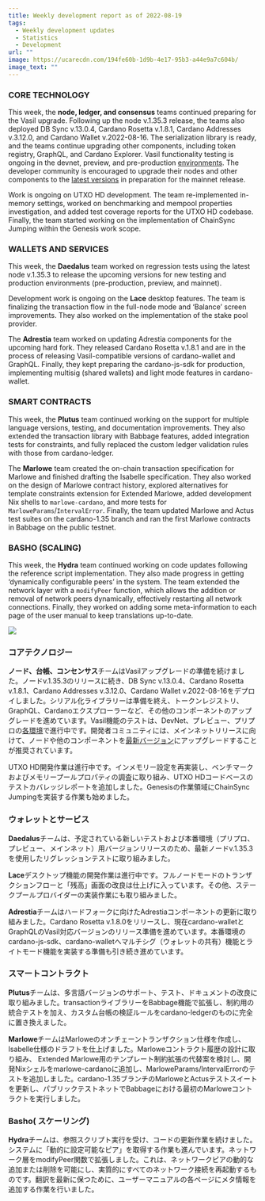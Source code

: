 ```yaml
---
title: Weekly development report as of 2022-08-19
tags:
  - Weekly development updates
  - Statistics
  - Development
url: ""
image: https://ucarecdn.com/194fe60b-1d9b-4e17-95b3-a44e9a7c604b/
image_text: ""
---
```


### CORE TECHNOLOGY

This week, the **node, ledger, and consensus** teams continued preparing for the Vasil upgrade. Following up the node v.1.35.3 release, the teams also deployed DB Sync v.13.0.4, Cardano Rosetta v.1.8.1, Cardano Addresses v.3.12.0, and Cardano Wallet v.2022-08-16. The serialization library is ready, and the teams continue upgrading other components, including token registry, GraphQL, and Cardano Explorer. Vasil functionality testing is ongoing in the devnet, preview, and pre-production [environments](https://docs.cardano.org/cardano-testnet/getting-started/#environments). The developer community is encouraged to upgrade their nodes and other components to the [latest versions](https://docs.cardano.org/tools/comp-matrix) in preparation for the mainnet release. 

Work is ongoing on UTXO HD development. The team re-implemented in-memory settings, worked on benchmarking and mempool properties investigation, and added test coverage reports for the UTXO HD codebase. Finally, the team started working on the implementation of ChainSync Jumping within the Genesis work scope. 

### WALLETS AND SERVICES 

This week, the **Daedalus** team worked on regression tests using the latest node v.1.35.3 to release the upcoming versions for new testing and production environments (pre-production, preview, and mainnet).  

Development work is ongoing on the **Lace** desktop features. The team is finalizing the transaction flow in the full-node mode and ‘Balance’ screen improvements. They also worked on the implementation of the stake pool provider.

The **Adrestia** team worked on updating Adrestia components for the upcoming hard fork. They released Cardano Rosetta v.1.8.1 and are in the process of releasing Vasil-compatible versions of cardano-wallet and GraphQL. Finally, they kept preparing the cardano-js-sdk for production, implementing multisig (shared wallets) and light mode features in cardano-wallet.

### SMART CONTRACTS

This week, the **Plutus** team continued working on the support for multiple language versions, testing, and documentation improvements. They also extended the transaction library with Babbage features, added integration tests for constraints, and fully replaced the custom ledger validation rules with those from cardano-ledger. 

The **Marlowe** team created the on-chain transaction specification for Marlowe and finished drafting the Isabelle specification. They also worked on the design of Marlowe contract history, explored alternatives for template constraints extension for Extended Marlowe, added development Nix shells to `marlowe-cardano`, and more tests for `MarloweParams`/`IntervalError`. Finally, the team updated Marlowe and Actus test suites on the cardano-1.35 branch and ran the first Marlowe contracts in Babbage on the public testnet. 

### BASHO (SCALING)

This week, the **Hydra** team continued working on code updates following the reference script implementation. They also made progress in getting ‘dynamically configurable peers’ in the system. The team extended the network layer with a `modifyPeer` function, which allows the addition or removal of network peers dynamically, effectively restarting all network connections. Finally, they worked on adding some meta-information to each page of the user manual to keep translations up-to-date.

  
![](https://ucarecdn.com/666622d8-3f65-4613-931e-d38c557f0771/)

### コアテクノロジー

**ノード、台帳、コンセンサス**チームはVasilアップグレードの準備を続けました。ノードv.1.35.3のリリースに続き、DB Sync v.13.0.4、Cardano Rosetta v.1.8.1、Cardano Addresses v.3.12.0、Cardano Wallet v.2022-08-16をデプロイしました。シリアル化ライブラリーは準備を終え、トークンレジストリ、GraphQL、Cardanoエクスプローラーなど、その他のコンポーネントのアップグレードを進めています。Vasil機能のテストは、DevNet、プレビュー、プリプロの[各環境](https://docs.cardano.org/cardano-testnet/getting-started/%23environments)で進行中です。開発者コミュニティには、メインネットリリースに向けて、ノードや他のコンポーネントを[最新バージョン](https://docs.cardano.org/cardano-testnet/getting-started/%23environments)にアップグレードすることが推奨されています。 

UTXO HD開発作業は進行中です。インメモリー設定を再実装し、ベンチマークおよびメモリープールプロパティの調査に取り組み、UTXO HDコードベースのテストカバレッジレポートを追加しました。Genesisの作業領域にChainSync Jumpingを実装する作業も始めました。 

### ウォレットとサービス 

**Daedalus**チームは、予定されている新しいテストおよび本番環境（プリプロ、プレビュー、メインネット）用バージョンリリースのため、最新ノードv.1.35.3を使用したリグレッションテストに取り組みました。  

**Lace**デスクトップ機能の開発作業は進行中です。フルノードモードのトランザクションフローと「残高」画面の改良は仕上げに入っています。その他、ステークプールプロバイダーの実装作業にも取り組みました。

**Adrestia**チームはハードフォークに向けたAdrestiaコンポーネントの更新に取り組みました。Cardano Rosetta v.1.8.0をリリースし、現在cardano-walletとGraphQLのVasil対応バージョンのリリース準備を進めています。本番環境のcardano-js-sdk、cardano-walletへマルチシグ（ウォレットの共有）機能とライトモード機能を実装する準備も引き続き進めています。

### スマートコントラクト

**Plutus**チームは、多言語バージョンのサポート、テスト、ドキュメントの改良に取り組みました。transactionライブラリーをBabbage機能で拡張し、制約用の統合テストを加え、カスタム台帳の検証ルールをcardano-ledgerのものに完全に置き換えました。 

**Marlowe**チームはMarloweのオンチェーントランザクション仕様を作成し、Isabelle仕様のドラフトを仕上げました。Marloweコントラクト履歴の設計に取り組み、 Extended Marlowe用のテンプレート制約拡張の代替案を検討し、開発Nixシェルをmarlowe-cardanoに追加し、MarloweParams/IntervalErrorのテストを追加しました。cardano-1.35ブランチのMarloweとActusテストスイートを更新し、パブリックテストネットでBabbageにおける最初のMarloweコントラクトを実行しました。 

### Basho( スケーリング)

**Hydra**チームは、参照スクリプト実行を受け、コードの更新作業を続けました。システムに「動的に設定可能なピア」を取得する作業も進んでいます。ネットワーク層をmodifyPeer関数で拡張しました。これは、ネットワークピアの動的な追加または削除を可能にし、実質的にすべてのネットワーク接続を再起動するものです。翻訳を最新に保つために、ユーザーマニュアルの各ページにメタ情報を追加する作業を行いました。
